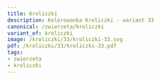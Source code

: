 ```yaml
---
title: Kroliczki
description: Kolorowanka Kroliczki - wariant 33
canonical: /zwierzeta/kroliczki
variant_of: kroliczki
image: /kroliczki/33/kroliczki-33.svg
pdf: /kroliczki/33/kroliczki-33.pdf
tags:
- zwierzeta
- kroliczki
---
```

